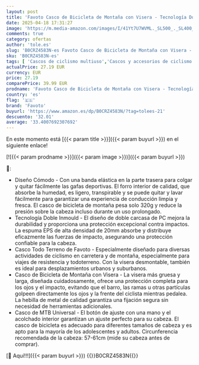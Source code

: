 ```yaml
---
layout: post
title: 'Favoto Casco de Bicicleta de Montaña con Visera - Tecnología Doble Inmould Casco MTB Ciclismo Ligero para Adultos CE Certificado L 57-61cm  Ajustable Titanio'
date: 2025-04-18 17:31:27
image: 'https://m.media-amazon.com/images/I/41Yt7U7WVML._SL500_._SL400_.jpg'
comments: true
category: ofertas
author: 'tole.es'
slug: 'B0CRZ4583N-es Favoto Casco de Bicicleta de Montaña con Visera -...'
sku: 'B0CRZ4583N-es'
tags: [ 'Cascos de ciclismo multiuso','Cascos y accesorios de ciclismo','Ciclismo','Deportes y aire libre','Ropa y equipo para deportes','bicicleta','favoto','🇪🇸', ]
actualPrice: 27.19 EUR
currency: EUR
price: 27.19
comparePrice: 39.99 EUR
prodname: 'Favoto Casco de Bicicleta de Montaña con Visera - Tecnología Doble Inmould Casco MTB Ciclismo Ligero para Adultos CE Certificado L 57-61cm  Ajustable Titanio'
country: 'es'
flag: '🇪🇸'
brand: 'Favoto'
buyurl: 'https://www.amazon.es/dp/B0CRZ4583N/?tag=tolees-21'
descuento: '32.01'
average: '33.4007692307692'
---
```


En este momento está [{{< param title >}}]({{< param buyurl >}}) en el siguiente enlace!

[![{{< param prodname >}}]({{< param image >}})]({{< param buyurl >}})

🔎:

- Diseño Cómodo - Con una banda elástica en la parte trasera para colgar y quitar fácilmente las gafas deportivas. El forro interior de calidad, que absorbe la humedad, es ligero, transpirable y se puede quitar y lavar fácilmente para garantizar una experiencia de conducción limpia y fresca. El casco de bicicleta de montaña pesa solo 320g y reduce la presión sobre la cabeza incluso durante un uso prolongado.
- Tecnología Doble Inmould - El diseño de doble carcasa de PC mejora la durabilidad y proporciona una protección excepcional contra impactos. La espuma EPS de alta densidad de 20mm absorbe y distribuye eficazmente las fuerzas de impacto, asegurando una protección confiable para la cabeza.
- Casco Todo Terreno de Favoto - Especialmente diseñado para diversas actividades de ciclismo en carretera y de montaña, especialmente para viajes de resistencia y todoterreno. Con la visera desmontable, también es ideal para desplazamientos urbanos y suburbanos.
- Casco de Bicicleta de Montaña con Visera - La visera más gruesa y larga, diseñada cuidadosamente, ofrece una protección completa para los ojos y el impacto, evitando que el barro, las ramas u otras partículas golpeen directamente los ojos y la frente del ciclista mientras pedalea. La hebilla de metal de calidad garantiza una fijación segura sin necesidad de herramientas adicionales.
- Casco de MTB Universal - El botón de ajuste con una mano y el acolchado interior garantizan un ajuste perfecto para su cabeza. El casco de bicicleta es adecuado para diferentes tamaños de cabeza y es apto para la mayoría de los adolescentes y adultos. Circunferencia recomendada de la cabeza: 57-61cm (mide su cabeza antes de comprar).

[🛒 Aquí!!!]({{< param buyurl >}})
{{<world>}}B0CRZ4583N{{</world>}}
